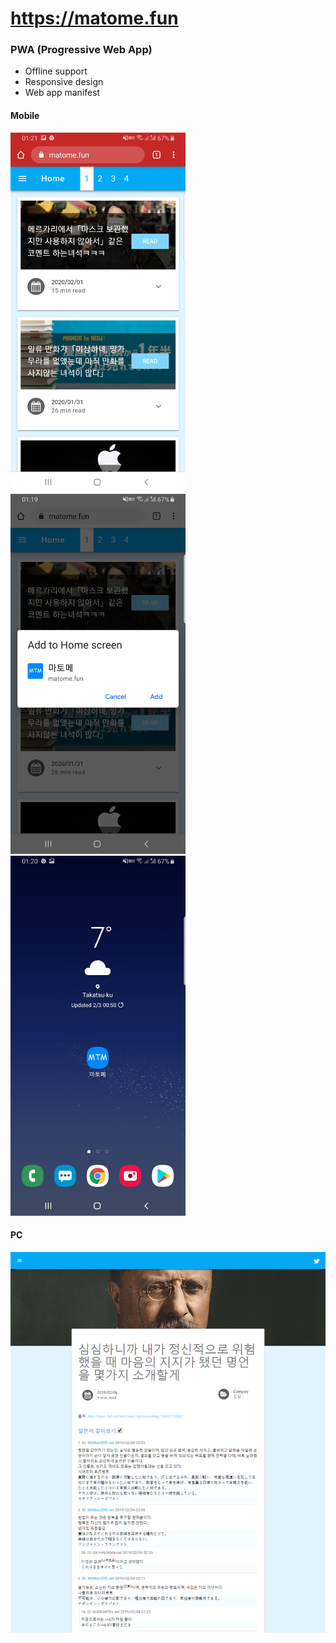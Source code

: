 # https://matome.fun

### PWA (Progressive Web App)
* Offline support
* Responsive design
* Web app manifest

#### Mobile
<img src="docs/mobile1.jpg" width="280"/><img src="docs/mobile2.jpg" width="280"/><img src="docs/mobile3.jpg" width="280"/>

#### PC
<img src="docs/pc1.png" width="840"/>